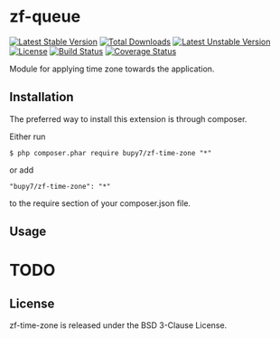 zf-queue
========

[![Latest Stable Version](https://poser.pugx.org/bupy7/zf-time-zone/v/stable)](https://packagist.org/packages/bupy7/zf-time-zone)
[![Total Downloads](https://poser.pugx.org/bupy7/zf-time-zone/downloads)](https://packagist.org/packages/bupy7/zf-time-zone)
[![Latest Unstable Version](https://poser.pugx.org/bupy7/zf-time-zone/v/unstable)](https://packagist.org/packages/bupy7/zf-time-zone)
[![License](https://poser.pugx.org/bupy7/zf-time-zone/license)](https://packagist.org/packages/bupy7/zf-time-zone)
[![Build Status](https://travis-ci.org/bupy7/zf-time-zone.svg?branch=master)](https://travis-ci.org/bupy7/zf-time-zone)
[![Coverage Status](https://coveralls.io/repos/github/bupy7/zf-time-zone/badge.svg?branch=master)](https://coveralls.io/github/bupy7/zf-time-zone?branch=master)

Module for applying time zone towards the application.

Installation
------------

The preferred way to install this extension is through composer.

Either run

```
$ php composer.phar require bupy7/zf-time-zone "*"
```

or add

```
"bupy7/zf-time-zone": "*"
```

to the require section of your composer.json file.

Usage
-----

# TODO

License
-------

zf-time-zone is released under the BSD 3-Clause License.
